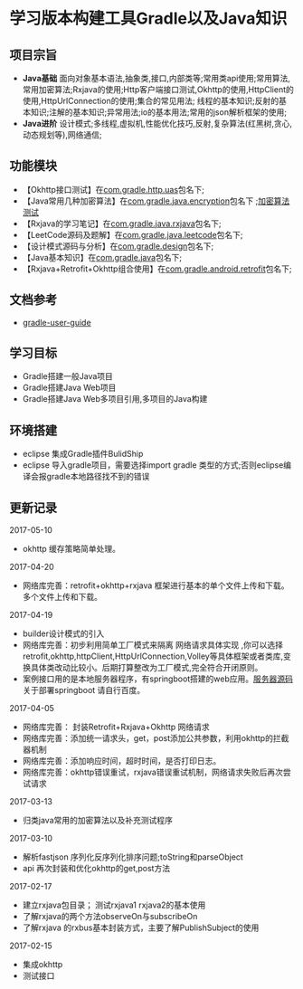 # 学习版本构建工具Gradle以及Java知识

## 项目宗旨
      
- **Java基础**
        面向对象基本语法,抽象类,接口,内部类等;常用类api使用;常用算法,常用加密算法;Rxjava的使用;Http客户端接口测试,Okhttp的使用,HttpClient的使用,HttpUrlConnection的使用;集合的常见用法;
线程的基本知识;反射的基本知识;注解的基本知识;异常用法;io的基本用法;常用的json解析框架的使用;
- **Java进阶**
      设计模式;多线程,虚拟机,性能优化技巧,反射,复杂算法(红黑树,贪心,动态规划等),网络通信;
 
   
## 功能模块

- 【Okhttp接口测试】在[com.gradle.http.uas](https://github.com/Arisono/Gradle-demo/tree/master/src/main/java/com/gradle/api/uas)包名下;
- 【Java常用几种加密算法】在[com.gradle.java.encryption](https://github.com/Arisono/Gradle-demo/tree/master/src/main/java/com/gradle/java/encryption)包名下 ;[加密算法测试](https://github.com/Arisono/Gradle-demo/tree/master/src/main/java/com/gradle/java/test)
- 【Rxjava的学习笔记】在[com.gradle.java.rxjava](https://github.com/Arisono/Gradle-demo/tree/master/src/main/java/com/gradle/java/rxjava)包名下;
- 【LeetCode源码及题解】在[com.gradle.java.leetcode](https://github.com/Arisono/Gradle-demo/tree/master/src/main/java/com/gradle/java/leetcode)包名下;
- 【设计模式源码与分析】在[com.gradle.design](https://github.com/Arisono/Gradle-demo/tree/master/src/main/java/com/gradle/design)包名下;
- 【Java基本知识】在[com.gradle.java](https://github.com/Arisono/Gradle-demo/tree/master/src/main/java/com/gradle/java)包名下;
- 【Rxjava+Retrofit+Okhttp组合使用】在[com.gradle.android.retrofit](https://github.com/Arisono/Gradle-demo/tree/master/src/main/java/com/gradle/android/retrofit)包名下;

  
## 文档参考

 - [gradle-user-guide](https://dongchuan.gitbooks.io/gradle-user-guide-/content/overview/features.html)

## 学习目标

 - Gradle搭建一般Java项目
 - Gradle搭建Java Web项目
 - Gradle搭建Java Web多项目引用,多项目的Java构建

## 环境搭建
 
 - eclipse 集成Gradle插件BulidShip
 - eclipse 导入gradle项目，需要选择import gradle 类型的方式;否则eclipse编译会报gradle本地路径找不到的错误

## 更新记录

2017-05-10

- okhttp 缓存策略简单处理。

2017-04-20

- 网络库完善：retrofit+okhttp+rxjava 框架进行基本的单个文件上传和下载。多个文件上传和下载。

2017-04-19

- builder设计模式的引入
- 网络库完善：初步利用简单工厂模式来隔离  网络请求具体实现 ,你可以选择retrofit,okhttp,httpClient,HttpUrlConnection,Volley等具体框架或者类库,变换具体类改动比较小。后期打算整改为工厂模式,完全符合开闭原则。
- 案例接口用的是本地服务器程序，有springboot搭建的web应用。[服务器源码](https://github.com/Arisono/Chapter)关于部署springboot 请自行百度。

2017-04-05

- 网络库完善： 封装Retrofit+Rxjava+Okhttp 网络请求
- 网络库完善：添加统一请求头，get，post添加公共参数，利用okhttp的拦截器机制
- 网络库完善：添加响应时间，超时时间，是否打印日志。
- 网络库完善：okhttp错误重试，rxjava错误重试机制，网络请求失败后再次尝试请求

2017-03-13

- 归类java常用的加密算法以及补充测试程序

2017-03-10

- 解析fastjson 序列化反序列化排序问题;toString和parseObject
- api 再次封装和优化okhttp的get,post方法

2017-02-17
  
- 建立rxjava包目录； 测试rxjava1 rxjava2的基本使用
- 了解rxjava的两个方法observeOn与subscribeOn
- 了解rxjava 的rxbus基本封装方式，主要了解PublishSubject的使用

2017-02-15
- 集成okhttp
- 测试接口
